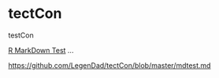 # tectCon
testCon


[R MarkDown Test](/mdtest.md)
...

https://github.com/LegenDad/tectCon/blob/master/mdtest.md


